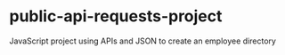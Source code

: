 # public-api-requests-project
 JavaScript project using APIs and JSON to create an employee directory
